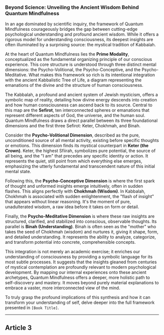### Beyond Science: Unveiling the Ancient Wisdom Behind Quantum Mindfulness
In an age dominated by scientific inquiry, the framework of Quantum Mindfulness courageously bridges the gap between cutting-edge psychological understanding and profound ancient wisdom. While it offers a rigorous model for understanding consciousness, its deepest insights are often illuminated by a surprising source: the mystical tradition of Kabbalah.

At the heart of Quantum Mindfulness lies the **Prime Modality**, conceptualized as the fundamental organizing principle of our conscious experience. This core structure is understood through three distinct mental dimensions: the Psycho-Volitional, the Psycho-Conceptive, and the Psycho-Meditative. What makes this framework so rich is its intentional integration with the ancient Kabbalistic Tree of Life, a diagram representing the emanations of the divine and the structure of human consciousness.

The Kabbalah, a profound and ancient system of Jewish mysticism, offers a symbolic map of reality, detailing how divine energy descends into creation and how human consciousness can ascend back to its source. Central to this map are the **Sefirot**, ten interconnected spheres or emanations that represent different aspects of God, the universe, and the human soul. Quantum Mindfulness draws a direct parallel between its three foundational dimensions and the first three Sefirot: Keter, Chokhmah, and Binah.

Consider the **Psycho-Volitional Dimension**, described as the pure, unconditioned source of all mental activity, existing before specific thoughts or emotions. This dimension finds its mystical counterpart in **Keter (the Crown)**. Keter, the highest Sfiirah, symbolizes pure potential, the source of all being, and the "I am" that precedes any specific identity or action. It represents the quiet, still point from which everything else emerges, emphasizing the utterly fundamental and transcendent nature of this initial mental state.

Following this, the **Psycho-Conceptive Dimension** is where the first spark of thought and unformed insights emerge intuitively, often in sudden flashes. This aligns perfectly with **Chokhmah (Wisdom)**. In Kabbalah, Chokhmah is associated with sudden enlightenment, the "flash of insight" that appears without linear reasoning. It's the moment of pure, unadulterated wisdom, a raw idea before it takes on form or detail.

Finally, the **Psycho-Meditative Dimension** is where these raw insights are structured, clarified, and stabilized into conscious, observable thoughts. Its parallel is **Binah (Understanding)**. Binah is often seen as the "mother" who takes the seed of Chokhmah (wisdom) and nurtures it, giving it shape, form, and detailed understanding. It represents the ability to analyze, categorize, and transform potential into concrete, comprehensible concepts.

This integration is not merely an academic exercise; it enriches our understanding of consciousness by providing a symbolic language for its most subtle processes. It suggests that the insights gleaned from centuries of mystical contemplation are profoundly relevant to modern psychological development. By mapping our internal experiences onto these ancient archetypes, Quantum Mindfulness offers a deeper, more holistic path to self-discovery and mastery. It moves beyond purely material explanations to embrace a vaster, more interconnected view of the mind.

To truly grasp the profound implications of this synthesis and how it can transform your understanding of self, delve deeper into the full framework presented in `[Book Title]`.

---

## Article 3